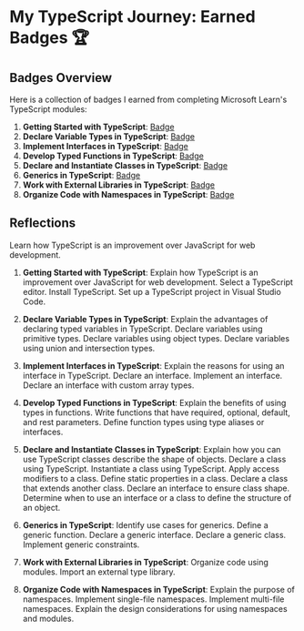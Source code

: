 # My TypeScript Journey: Earned Badges 🏆

## Badges Overview

Here is a collection of badges I earned from completing Microsoft Learn's TypeScript modules:

1. **Getting Started with TypeScript**: [Badge](https://learn.microsoft.com/api/achievements/share/en-us/IuliiaPi-2832/24YPD49V?sharingId=CEC8F3F6CC84A8ED)
2. **Declare Variable Types in TypeScript**: [Badge](https://learn.microsoft.com/api/achievements/share/en-us/IuliiaPi-2832/AQNMKQA7?sharingId=CEC8F3F6CC84A8ED)
3. **Implement Interfaces in TypeScript**: [Badge](https://learn.microsoft.com/api/achievements/share/en-us/IuliiaPi-2832/FZ3PC9AX?sharingId=CEC8F3F6CC84A8ED)
4. **Develop Typed Functions in TypeScript**: [Badge](https://learn.microsoft.com/api/achievements/share/en-us/IuliiaPi-2832/3XGPBXWH?sharingId=CEC8F3F6CC84A8ED)
5. **Declare and Instantiate Classes in TypeScript**: [Badge](https://learn.microsoft.com/api/achievements/share/en-us/IuliiaPi-2832/WA9GCP3N?sharingId=CEC8F3F6CC84A8ED)
6. **Generics in TypeScript**: [Badge](https://learn.microsoft.com/api/achievements/share/en-us/IuliiaPi-2832/AQN8X5B7?sharingId=CEC8F3F6CC84A8ED)
7. **Work with External Libraries in TypeScript**: [Badge](https://learn.microsoft.com/api/achievements/share/en-us/IuliiaPi-2832/QD7VX3AE?sharingId=CEC8F3F6CC84A8ED)
8. **Organize Code with Namespaces in TypeScript**: [Badge](https://learn.microsoft.com/api/achievements/share/en-us/IuliiaPi-2832/4SVE2TMK?sharingId=CEC8F3F6CC84A8ED)

## Reflections

Learn how TypeScript is an improvement over JavaScript for web development.

1. **Getting Started with TypeScript**:
Explain how TypeScript is an improvement over JavaScript for web development.
Select a TypeScript editor.
Install TypeScript.
Set up a TypeScript project in Visual Studio Code.

2. **Declare Variable Types in TypeScript**:
Explain the advantages of declaring typed variables in TypeScript.
Declare variables using primitive types.
Declare variables using object types.
Declare variables using union and intersection types.

3. **Implement Interfaces in TypeScript**: 
Explain the reasons for using an interface in TypeScript.
Declare an interface.
Implement an interface.
Declare an interface with custom array types.

4. **Develop Typed Functions in TypeScript**: 
Explain the benefits of using types in functions.
Write functions that have required, optional, default, and rest parameters.
Define function types using type aliases or interfaces.

5. **Declare and Instantiate Classes in TypeScript**:
Explain how you can use TypeScript classes describe the shape of objects.
Declare a class using TypeScript.
Instantiate a class using TypeScript.
Apply access modifiers to a class.
Define static properties in a class.
Declare a class that extends another class.
Declare an interface to ensure class shape.
Determine when to use an interface or a class to define the structure of an object.

6. **Generics in TypeScript**:
Identify use cases for generics.
Define a generic function.
Declare a generic interface.
Declare a generic class.
Implement generic constraints.

7. **Work with External Libraries in TypeScript**: 
Organize code using modules.
Import an external type library.

8. **Organize Code with Namespaces in TypeScript**:
Explain the purpose of namespaces.
Implement single-file namespaces.
Implement multi-file namespaces.
Explain the design considerations for using namespaces and modules.


